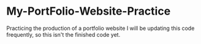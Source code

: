 # My-PortFolio-Website-Practice
Practicing the production of a portfolio website
I will be updating this code frequently, so this isn't the finished code yet.
